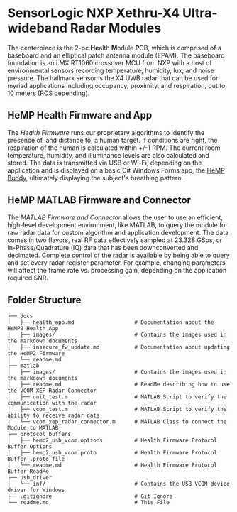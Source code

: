 # SensorLogic NXP Xethru-X4 Ultra-wideband Radar Modules
The centerpiece is the 2-pc **He**alth **M**odule **P**CB, which is comprised of a baseboard and an elliptical patch antenna module (EPAM). The baseboard foundation is an i.MX RT1060 crossover MCU from NXP with a host of environmental sensors recording temperature, humidity, lux, and noise pressure. The hallmark sensor is the X4 UWB radar that can be used for myriad applications including occupancy, proximity, and respiration, out to 10 meters (RCS depending).

## HeMP Health Firmware and App
The _Health Firmware_ runs our proprietary algorithms to identify the presence of, and distance to, a human target. If conditions are right, the respiration of the human is calculated within +/-1 RPM. The current room temperature, humidity, and illuminance levels are also calculated and stored. The data is transmitted via USB or Wi-Fi, depending on the application and is displayed on a basic C# Windows Forms app, the [HeMP Buddy](https://github.com/SensorLogicInc/modules/blob/module-initial-release/docs/health_app.md), ultimately displaying the subject's breathing pattern.

## HeMP MATLAB Firmware and Connector
The _MATLAB Firmware and Connector_ allows the user to use an efficient, high-level development environment, like MATLAB, to query the module for raw radar data for custom algorithm and application development. The data comes in two flavors, real RF data effectively sampled at 23.328 GSps, or In-Phase/Quadrature (IQ) data that has been downconverted and decimated. Complete control of the radar is available by being able to query and set every radar register parameter. For example, changing parameters will affect the frame rate vs. processing gain, depending on the application required SNR.

## Folder Structure
```
├── docs
│   ├── health_app.md                   # Documentation about the HeMP2 Health App
│   ├── images/                         # Contains the images used in the markdown documents
│   ├── insecure_fw_update.md           # Documentation about updating the HeMP2 Firmware
│   └── readme.md
├── matlab
│   ├── images/                         # Contains the images used in the markdown documents
│   ├── readme.md                       # ReadMe describing how to use the VCOM XEP Radar Connector
│   ├── unit_test.m                     # MATLAB Script to verify the communication with the radar
│   ├── vcom_test.m                     # MATLAB Script to verify the ability to receive radar data
│   └── vcom_xep_radar_connector.m      # MATLAB Class to connect the Module to MATLAB
├── protocol_buffers
│   ├── hemp2_usb_vcom.options          # Health Firmware Protocol Buffer Options
│   ├── hemp2_usb_vcom.proto            # Health Firmware Protocol Buffer .proto file
│   └── readme.md                       # Health Firmware Protocol Buffer ReadMe
├── usb_driver
│   └── inf/                            # Contains the USB VCOM device driver for Windows 
├── .gitignore                          # Git Ignore
└── readme.md                           # This File
```
